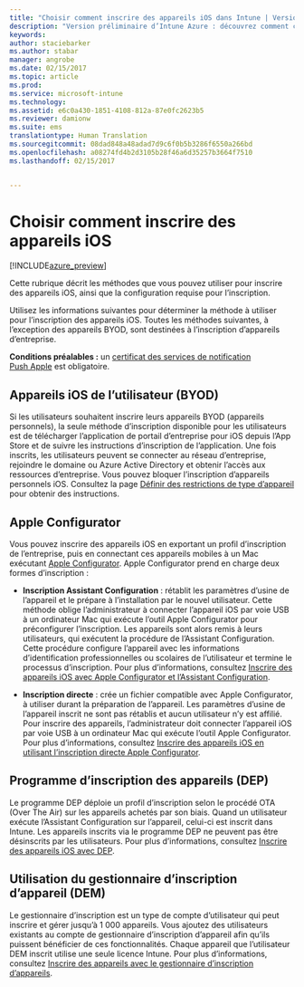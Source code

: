 ```yaml
---
title: "Choisir comment inscrire des appareils iOS dans Intune | Version préliminaire d’Intune Azure | Microsoft Docs"
description: "Version préliminaire d’Intune Azure : découvrez comment configurer l’inscription des appareils iOS dans Microsoft Intune."
keywords: 
author: staciebarker
ms.author: stabar
manager: angrobe
ms.date: 02/15/2017
ms.topic: article
ms.prod: 
ms.service: microsoft-intune
ms.technology: 
ms.assetid: e6c0a430-1851-4108-812a-87e0fc2623b5
ms.reviewer: damionw
ms.suite: ems
translationtype: Human Translation
ms.sourcegitcommit: 08dad848a48adad7d9c6f0b5b3286f6550a266bd
ms.openlocfilehash: a08274fd4b2d3105b28f46a6d35257b3664f7510
ms.lasthandoff: 02/15/2017


---
```


# <a name="choose-how-to-enroll-ios-devices"></a>Choisir comment inscrire des appareils iOS

[!INCLUDE[azure_preview](../includes/azure_preview.md)]

Cette rubrique décrit les méthodes que vous pouvez utiliser pour inscrire des appareils iOS, ainsi que la configuration requise pour l’inscription.

Utilisez les informations suivantes pour déterminer la méthode à utiliser pour l’inscription des appareils iOS. Toutes les méthodes suivantes, à l’exception des appareils BYOD, sont destinées à l’inscription d’appareils d’entreprise.

**Conditions préalables :** un [certificat des services de notification Push Apple](get-an-apple-mdm-push-certificate.md) est obligatoire.

## <a name="user-owned-ios-devices-byod"></a>Appareils iOS de l’utilisateur (BYOD)

Si les utilisateurs souhaitent inscrire leurs appareils BYOD (appareils personnels), la seule méthode d’inscription disponible pour les utilisateurs est de télécharger l’application de portail d’entreprise pour iOS depuis l’App Store et de suivre les instructions d’inscription de l’application. Une fois inscrits, les utilisateurs peuvent se connecter au réseau d’entreprise, rejoindre le domaine ou Azure Active Directory et obtenir l’accès aux ressources d’entreprise. Vous pouvez bloquer l’inscription d’appareils personnels iOS. Consultez la page [Définir des restrictions de type d’appareil](https://docs.microsoft.com/intune-azure/enroll-devices/set-enrollment-restrictions#set-device-type-restrictions) pour obtenir des instructions.

## <a name="apple-configurator"></a>Apple Configurator

Vous pouvez inscrire des appareils iOS en exportant un profil d’inscription de l’entreprise, puis en connectant ces appareils mobiles à un Mac exécutant [Apple Configurator](http://go.microsoft.com/fwlink/?LinkId=518017). Apple Configurator prend en charge deux formes d’inscription :

- **Inscription Assistant Configuration** : rétablit les paramètres d’usine de l’appareil et le prépare à l’installation par le nouvel utilisateur. Cette méthode oblige l’administrateur à connecter l’appareil iOS par voie USB à un ordinateur Mac qui exécute l’outil Apple Configurator pour préconfigurer l’inscription. Les appareils sont alors remis à leurs utilisateurs, qui exécutent la procédure de l’Assistant Configuration. Cette procédure configure l’appareil avec les informations d’identification professionnelles ou scolaires de l’utilisateur et termine le processus d’inscription. Pour plus d’informations, consultez [Inscrire des appareils iOS avec Apple Configurator et l’Assistant Configuration](enroll-ios-devices-with-apple-configurator-and-setup-assistant.md).

- **Inscription directe** : crée un fichier compatible avec Apple Configurator, à utiliser durant la préparation de l’appareil. Les paramètres d’usine de l’appareil inscrit ne sont pas rétablis et aucun utilisateur n’y est affilié. Pour inscrire des appareils, l’administrateur doit connecter l’appareil iOS par voie USB à un ordinateur Mac qui exécute l’outil Apple Configurator. Pour plus d’informations, consultez [Inscrire des appareils iOS en utilisant l’inscription directe Apple Configurator](enroll-ios-devices-with-apple-configurator-and-direct-enrollment.md).

## <a name="use-the-device-enrollment-program-dep"></a>Programme d’inscription des appareils (DEP)

Le programme DEP déploie un profil d’inscription selon le procédé OTA (Over The Air) sur les appareils achetés par son biais. Quand un utilisateur exécute l’Assistant Configuration sur l’appareil, celui-ci est inscrit dans Intune. Les appareils inscrits via le programme DEP ne peuvent pas être désinscrits par les utilisateurs. Pour plus d’informations, consultez [Inscrire des appareils iOS avec DEP](enroll-ios-devices-using-device-enrollment-program.md).

## <a name="use-the-device-enrollment-manager-dem"></a>Utilisation du gestionnaire d’inscription d’appareil (DEM)
Le gestionnaire d’inscription est un type de compte d’utilisateur qui peut inscrire et gérer jusqu’à 1 000 appareils. Vous ajoutez des utilisateurs existants au compte de gestionnaire d’inscription d’appareil afin qu’ils puissent bénéficier de ces fonctionnalités. Chaque appareil que l’utilisateur DEM inscrit utilise une seule licence Intune. Pour plus d’informations, consultez [Inscrire des appareils avec le gestionnaire d’inscription d’appareils](enroll-devices-using-device-enrollment-manager.md).


